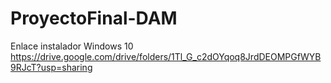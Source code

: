 # ProyectoFinal-DAM

Enlace instalador Windows 10
https://drive.google.com/drive/folders/1Tl_G_c2dOYqoq8JrdDEOMPGfWYB9RJcT?usp=sharing

